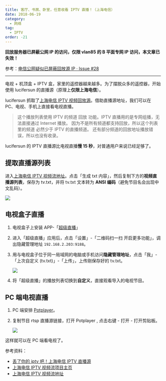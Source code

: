```yaml
---
title: 客厅、书房、卧室，任意收看 IPTV 直播！（上海电信）
date: 2018-06-19
category:
  - 网络
tag:
  - IPTV
order: -21
---
```


**回放服务器已屏蔽公网 IP 的访问，仅限 vlan85 的 B 平面专网 IP 访问，本文章已失效！**

参考：[电信公网疑似已屏蔽回放源 IP · Issue #28](https://github.com/lucifersun/China-Telecom-ShangHai-IPTV-list/issues/28)

---

电视 + 机顶盒 + IPTV 盒，家里的遥控器越来越多。为了摆脱众多的遥控器，开始使用 lucifersun 的直播源（原理上**仅限上海电信**）。

lucifersun 抓取了[上海电信 IPTV 视频回放源](https://github.com/lucifersun/China-Telecom-ShangHai-IPTV-list)。借助直播源地址，我们可以在 PC、电视、手机上直接看电视直播。

> 这个播放列表使用 IPTV 的频道 回放 功能。IPTV 直播用的是专网组播，无法直接通过 Internet 播放。
> 因为不是所有频道都支持回放，所以这个列表里的频道 必然少于 IPTV 的直播频道。
> 还有部分频道的回放地址播放错误，所以也没有收录。

lucifersun 的 IPTV 直播源比电视直播**慢 15 秒**，对普通用户来说已经足够了。

## 提取直播源列表

进入[上海电信 IPTV 视频流地址](https://htmlpreview.github.io/?https://raw.githubusercontent.com/lucifersun/China-Telecom-ShangHai-IPTV-list/master/IPTV.html)。点击「生成 txt 内容」，然后复制下方的**视频直播源列表**，保存为 tv.txt，并将 tv.txt 文本转为 **ANSI 编码**（避免节目名会出现中文乱码）。

![](http://tc.seoipo.com/20180619170944.png)

## 电视盒子直播

1. 电视盒子上安装 APP-「[超级直播](http://down.znds.com/apk/tv/2017/0329/5375.html)」

2. 进入「超级直播」应用后，点击「设置」-「二维码扫一扫 开启更多功能」，调出隐藏管理地址 `192.168.2.203:9188`。

3. 用与电视盒子位于同一局域网的电脑或手机访问**隐藏管理地址**，点击「我」-「上次自定义 (tv.txt)」-「上传」，上传刚保存好的 tv.txt。

   ![](http://tc.seoipo.com/20180619164137.png)

4. 将「超级直播」的播放列表切换到**自定义**，直接观看导入的电视节目。

## PC 端电视直播

1. PC 端安排 [Potplayer](http://www.potplayer.org/)。

2. 复制节目 rtsp 直播源链接，打开 Potplayer , 点击右键 - 打开 - 打开剪贴板。

   ![](http://tc.seoipo.com/20180619140722.png)

这样就可以在 PC 端看电视了。

参考资料：

- [丢了你的 iptv 吧！上海电信 IPTV 直播源](http://koolshare.cn/thread-133246-1-1.html)
- [上海电信 IPTV 视频流项目主页](https://github.com/lucifersun/China-Telecom-ShangHai-IPTV-list)
- [上海电信 IPTV 视频流地址](http://htmlpreview.github.io/?https://raw.githubusercontent.com/lucifersun/China-Telecom-ShangHai-IPTV-list/master/iptvplayseek.html)
